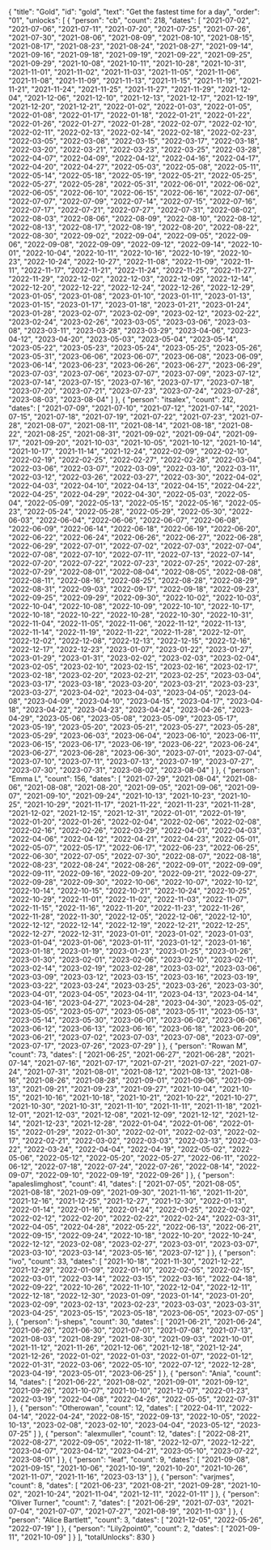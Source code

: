 {
  "title": "Gold",
  "id": "gold",
  "text": "Get the fastest time for a day",
  "order": "01",
  "unlocks": [
    {
      "person": "cb",
      "count": 218,
      "dates": [
        "2021-07-02",
        "2021-07-06",
        "2021-07-11",
        "2021-07-20",
        "2021-07-25",
        "2021-07-26",
        "2021-07-30",
        "2021-08-06",
        "2021-08-09",
        "2021-08-10",
        "2021-08-15",
        "2021-08-17",
        "2021-08-23",
        "2021-08-24",
        "2021-08-27",
        "2021-09-14",
        "2021-09-16",
        "2021-09-18",
        "2021-09-19",
        "2021-09-22",
        "2021-09-25",
        "2021-09-29",
        "2021-10-08",
        "2021-10-11",
        "2021-10-28",
        "2021-10-31",
        "2021-11-01",
        "2021-11-02",
        "2021-11-03",
        "2021-11-05",
        "2021-11-06",
        "2021-11-08",
        "2021-11-09",
        "2021-11-13",
        "2021-11-15",
        "2021-11-19",
        "2021-11-21",
        "2021-11-24",
        "2021-11-25",
        "2021-11-27",
        "2021-11-29",
        "2021-12-04",
        "2021-12-06",
        "2021-12-10",
        "2021-12-13",
        "2021-12-17",
        "2021-12-19",
        "2021-12-20",
        "2021-12-21",
        "2022-01-02",
        "2022-01-03",
        "2022-01-05",
        "2022-01-08",
        "2022-01-17",
        "2022-01-18",
        "2022-01-21",
        "2022-01-22",
        "2022-01-26",
        "2022-01-27",
        "2022-01-28",
        "2022-02-07",
        "2022-02-10",
        "2022-02-11",
        "2022-02-13",
        "2022-02-14",
        "2022-02-18",
        "2022-02-23",
        "2022-03-05",
        "2022-03-08",
        "2022-03-15",
        "2022-03-17",
        "2022-03-18",
        "2022-03-20",
        "2022-03-21",
        "2022-03-23",
        "2022-03-25",
        "2022-03-28",
        "2022-04-07",
        "2022-04-09",
        "2022-04-12",
        "2022-04-16",
        "2022-04-17",
        "2022-04-20",
        "2022-04-27",
        "2022-05-03",
        "2022-05-08",
        "2022-05-11",
        "2022-05-14",
        "2022-05-18",
        "2022-05-19",
        "2022-05-21",
        "2022-05-25",
        "2022-05-27",
        "2022-05-28",
        "2022-05-31",
        "2022-06-01",
        "2022-06-02",
        "2022-06-05",
        "2022-06-10",
        "2022-06-15",
        "2022-06-16",
        "2022-07-06",
        "2022-07-07",
        "2022-07-09",
        "2022-07-14",
        "2022-07-15",
        "2022-07-16",
        "2022-07-17",
        "2022-07-21",
        "2022-07-27",
        "2022-07-31",
        "2022-08-02",
        "2022-08-03",
        "2022-08-06",
        "2022-08-09",
        "2022-08-10",
        "2022-08-12",
        "2022-08-13",
        "2022-08-17",
        "2022-08-19",
        "2022-08-20",
        "2022-08-22",
        "2022-08-30",
        "2022-09-02",
        "2022-09-04",
        "2022-09-05",
        "2022-09-06",
        "2022-09-08",
        "2022-09-09",
        "2022-09-12",
        "2022-09-14",
        "2022-10-01",
        "2022-10-04",
        "2022-10-11",
        "2022-10-16",
        "2022-10-19",
        "2022-10-23",
        "2022-10-24",
        "2022-10-27",
        "2022-11-08",
        "2022-11-09",
        "2022-11-11",
        "2022-11-17",
        "2022-11-21",
        "2022-11-24",
        "2022-11-25",
        "2022-11-27",
        "2022-11-29",
        "2022-12-02",
        "2022-12-03",
        "2022-12-09",
        "2022-12-14",
        "2022-12-20",
        "2022-12-22",
        "2022-12-24",
        "2022-12-26",
        "2022-12-29",
        "2023-01-05",
        "2023-01-08",
        "2023-01-10",
        "2023-01-11",
        "2023-01-13",
        "2023-01-15",
        "2023-01-17",
        "2023-01-18",
        "2023-01-21",
        "2023-01-24",
        "2023-01-28",
        "2023-02-07",
        "2023-02-09",
        "2023-02-12",
        "2023-02-22",
        "2023-02-24",
        "2023-02-26",
        "2023-03-05",
        "2023-03-06",
        "2023-03-08",
        "2023-03-11",
        "2023-03-28",
        "2023-03-29",
        "2023-04-06",
        "2023-04-12",
        "2023-04-20",
        "2023-05-03",
        "2023-05-04",
        "2023-05-14",
        "2023-05-22",
        "2023-05-23",
        "2023-05-24",
        "2023-05-25",
        "2023-05-26",
        "2023-05-31",
        "2023-06-06",
        "2023-06-07",
        "2023-06-08",
        "2023-06-09",
        "2023-06-14",
        "2023-06-23",
        "2023-06-26",
        "2023-06-27",
        "2023-06-29",
        "2023-07-03",
        "2023-07-06",
        "2023-07-07",
        "2023-07-09",
        "2023-07-12",
        "2023-07-14",
        "2023-07-15",
        "2023-07-16",
        "2023-07-17",
        "2023-07-18",
        "2023-07-20",
        "2023-07-21",
        "2023-07-23",
        "2023-07-24",
        "2023-07-28",
        "2023-08-03",
        "2023-08-04"
      ]
    },
    {
      "person": "itsalex",
      "count": 212,
      "dates": [
        "2021-07-09",
        "2021-07-10",
        "2021-07-12",
        "2021-07-14",
        "2021-07-15",
        "2021-07-18",
        "2021-07-19",
        "2021-07-22",
        "2021-07-23",
        "2021-07-28",
        "2021-08-07",
        "2021-08-11",
        "2021-08-14",
        "2021-08-18",
        "2021-08-22",
        "2021-08-25",
        "2021-08-31",
        "2021-09-02",
        "2021-09-04",
        "2021-09-17",
        "2021-09-20",
        "2021-10-03",
        "2021-10-05",
        "2021-10-12",
        "2021-10-14",
        "2021-10-17",
        "2021-11-14",
        "2021-12-24",
        "2022-02-09",
        "2022-02-10",
        "2022-02-19",
        "2022-02-25",
        "2022-02-27",
        "2022-02-28",
        "2022-03-04",
        "2022-03-06",
        "2022-03-07",
        "2022-03-09",
        "2022-03-10",
        "2022-03-11",
        "2022-03-12",
        "2022-03-26",
        "2022-03-27",
        "2022-03-30",
        "2022-04-02",
        "2022-04-03",
        "2022-04-10",
        "2022-04-13",
        "2022-04-15",
        "2022-04-22",
        "2022-04-25",
        "2022-04-29",
        "2022-04-30",
        "2022-05-03",
        "2022-05-04",
        "2022-05-09",
        "2022-05-13",
        "2022-05-15",
        "2022-05-16",
        "2022-05-23",
        "2022-05-24",
        "2022-05-28",
        "2022-05-29",
        "2022-05-30",
        "2022-06-03",
        "2022-06-04",
        "2022-06-06",
        "2022-06-07",
        "2022-06-08",
        "2022-06-09",
        "2022-06-14",
        "2022-06-18",
        "2022-06-19",
        "2022-06-20",
        "2022-06-22",
        "2022-06-24",
        "2022-06-26",
        "2022-06-27",
        "2022-06-28",
        "2022-06-29",
        "2022-07-01",
        "2022-07-02",
        "2022-07-03",
        "2022-07-04",
        "2022-07-08",
        "2022-07-10",
        "2022-07-11",
        "2022-07-13",
        "2022-07-14",
        "2022-07-20",
        "2022-07-22",
        "2022-07-23",
        "2022-07-25",
        "2022-07-28",
        "2022-07-29",
        "2022-08-01",
        "2022-08-04",
        "2022-08-05",
        "2022-08-08",
        "2022-08-11",
        "2022-08-16",
        "2022-08-25",
        "2022-08-28",
        "2022-08-29",
        "2022-08-31",
        "2022-09-03",
        "2022-09-17",
        "2022-09-18",
        "2022-09-23",
        "2022-09-25",
        "2022-09-29",
        "2022-09-30",
        "2022-10-02",
        "2022-10-03",
        "2022-10-04",
        "2022-10-08",
        "2022-10-09",
        "2022-10-10",
        "2022-10-17",
        "2022-10-18",
        "2022-10-22",
        "2022-10-28",
        "2022-10-30",
        "2022-10-31",
        "2022-11-04",
        "2022-11-05",
        "2022-11-06",
        "2022-11-12",
        "2022-11-13",
        "2022-11-14",
        "2022-11-19",
        "2022-11-22",
        "2022-11-28",
        "2022-12-01",
        "2022-12-02",
        "2022-12-08",
        "2022-12-13",
        "2022-12-15",
        "2022-12-16",
        "2022-12-17",
        "2022-12-23",
        "2023-01-07",
        "2023-01-22",
        "2023-01-27",
        "2023-01-29",
        "2023-01-31",
        "2023-02-02",
        "2023-02-03",
        "2023-02-04",
        "2023-02-05",
        "2023-02-10",
        "2023-02-15",
        "2023-02-16",
        "2023-02-17",
        "2023-02-18",
        "2023-02-20",
        "2023-02-21",
        "2023-02-25",
        "2023-03-04",
        "2023-03-17",
        "2023-03-18",
        "2023-03-20",
        "2023-03-21",
        "2023-03-23",
        "2023-03-27",
        "2023-04-02",
        "2023-04-03",
        "2023-04-05",
        "2023-04-08",
        "2023-04-09",
        "2023-04-10",
        "2023-04-15",
        "2023-04-17",
        "2023-04-18",
        "2023-04-22",
        "2023-04-23",
        "2023-04-24",
        "2023-04-26",
        "2023-04-29",
        "2023-05-06",
        "2023-05-08",
        "2023-05-09",
        "2023-05-17",
        "2023-05-19",
        "2023-05-20",
        "2023-05-21",
        "2023-05-27",
        "2023-05-28",
        "2023-05-29",
        "2023-06-03",
        "2023-06-04",
        "2023-06-10",
        "2023-06-11",
        "2023-06-15",
        "2023-06-17",
        "2023-06-19",
        "2023-06-22",
        "2023-06-24",
        "2023-06-27",
        "2023-06-28",
        "2023-06-30",
        "2023-07-01",
        "2023-07-04",
        "2023-07-10",
        "2023-07-11",
        "2023-07-13",
        "2023-07-19",
        "2023-07-27",
        "2023-07-30",
        "2023-07-31",
        "2023-08-02",
        "2023-08-04"
      ]
    },
    {
      "person": "Emma L",
      "count": 156,
      "dates": [
        "2021-07-29",
        "2021-08-04",
        "2021-08-06",
        "2021-08-08",
        "2021-08-20",
        "2021-09-05",
        "2021-09-06",
        "2021-09-07",
        "2021-09-10",
        "2021-09-24",
        "2021-10-13",
        "2021-10-23",
        "2021-10-25",
        "2021-10-29",
        "2021-11-17",
        "2021-11-22",
        "2021-11-23",
        "2021-11-28",
        "2021-12-02",
        "2021-12-15",
        "2021-12-31",
        "2022-01-01",
        "2022-01-19",
        "2022-01-20",
        "2022-01-26",
        "2022-02-04",
        "2022-02-06",
        "2022-02-08",
        "2022-02-16",
        "2022-02-26",
        "2022-03-29",
        "2022-04-01",
        "2022-04-03",
        "2022-04-06",
        "2022-04-12",
        "2022-04-21",
        "2022-04-23",
        "2022-05-01",
        "2022-05-07",
        "2022-05-17",
        "2022-06-17",
        "2022-06-23",
        "2022-06-25",
        "2022-06-30",
        "2022-07-05",
        "2022-07-30",
        "2022-08-07",
        "2022-08-18",
        "2022-08-23",
        "2022-08-24",
        "2022-08-26",
        "2022-09-01",
        "2022-09-09",
        "2022-09-11",
        "2022-09-16",
        "2022-09-20",
        "2022-09-21",
        "2022-09-27",
        "2022-09-28",
        "2022-09-30",
        "2022-10-06",
        "2022-10-07",
        "2022-10-12",
        "2022-10-14",
        "2022-10-15",
        "2022-10-21",
        "2022-10-24",
        "2022-10-25",
        "2022-10-29",
        "2022-11-01",
        "2022-11-02",
        "2022-11-03",
        "2022-11-07",
        "2022-11-15",
        "2022-11-16",
        "2022-11-20",
        "2022-11-23",
        "2022-11-26",
        "2022-11-28",
        "2022-11-30",
        "2022-12-05",
        "2022-12-06",
        "2022-12-10",
        "2022-12-12",
        "2022-12-14",
        "2022-12-19",
        "2022-12-21",
        "2022-12-25",
        "2022-12-27",
        "2022-12-31",
        "2023-01-01",
        "2023-01-02",
        "2023-01-03",
        "2023-01-04",
        "2023-01-06",
        "2023-01-11",
        "2023-01-12",
        "2023-01-16",
        "2023-01-18",
        "2023-01-19",
        "2023-01-23",
        "2023-01-25",
        "2023-01-26",
        "2023-01-30",
        "2023-02-01",
        "2023-02-06",
        "2023-02-10",
        "2023-02-11",
        "2023-02-14",
        "2023-02-19",
        "2023-02-28",
        "2023-03-02",
        "2023-03-06",
        "2023-03-09",
        "2023-03-12",
        "2023-03-15",
        "2023-03-16",
        "2023-03-19",
        "2023-03-22",
        "2023-03-24",
        "2023-03-25",
        "2023-03-26",
        "2023-03-30",
        "2023-04-01",
        "2023-04-05",
        "2023-04-11",
        "2023-04-13",
        "2023-04-14",
        "2023-04-16",
        "2023-04-27",
        "2023-04-28",
        "2023-04-30",
        "2023-05-02",
        "2023-05-05",
        "2023-05-07",
        "2023-05-08",
        "2023-05-11",
        "2023-05-13",
        "2023-05-14",
        "2023-05-30",
        "2023-06-01",
        "2023-06-02",
        "2023-06-06",
        "2023-06-12",
        "2023-06-13",
        "2023-06-16",
        "2023-06-18",
        "2023-06-20",
        "2023-06-21",
        "2023-07-02",
        "2023-07-03",
        "2023-07-08",
        "2023-07-09",
        "2023-07-17",
        "2023-07-26",
        "2023-07-29"
      ]
    },
    {
      "person": "Rowan M",
      "count": 73,
      "dates": [
        "2021-06-25",
        "2021-06-27",
        "2021-06-28",
        "2021-07-14",
        "2021-07-16",
        "2021-07-17",
        "2021-07-21",
        "2021-07-22",
        "2021-07-24",
        "2021-07-31",
        "2021-08-01",
        "2021-08-12",
        "2021-08-13",
        "2021-08-16",
        "2021-08-26",
        "2021-08-28",
        "2021-09-01",
        "2021-09-06",
        "2021-09-13",
        "2021-09-21",
        "2021-09-23",
        "2021-09-27",
        "2021-10-04",
        "2021-10-15",
        "2021-10-16",
        "2021-10-18",
        "2021-10-21",
        "2021-10-22",
        "2021-10-27",
        "2021-10-30",
        "2021-10-31",
        "2021-11-10",
        "2021-11-11",
        "2021-11-18",
        "2021-12-01",
        "2021-12-03",
        "2021-12-08",
        "2021-12-09",
        "2021-12-12",
        "2021-12-14",
        "2021-12-23",
        "2021-12-28",
        "2022-01-04",
        "2022-01-06",
        "2022-01-15",
        "2022-01-29",
        "2022-01-30",
        "2022-02-01",
        "2022-02-03",
        "2022-02-17",
        "2022-02-21",
        "2022-03-02",
        "2022-03-03",
        "2022-03-13",
        "2022-03-22",
        "2022-03-24",
        "2022-04-04",
        "2022-04-19",
        "2022-05-02",
        "2022-05-06",
        "2022-05-12",
        "2022-05-20",
        "2022-05-27",
        "2022-06-11",
        "2022-06-12",
        "2022-07-18",
        "2022-07-24",
        "2022-07-26",
        "2022-08-14",
        "2022-09-07",
        "2022-09-10",
        "2022-09-19",
        "2022-09-26"
      ]
    },
    {
      "person": "apaleslimghost",
      "count": 41,
      "dates": [
        "2021-07-05",
        "2021-08-05",
        "2021-08-18",
        "2021-09-09",
        "2021-09-30",
        "2021-11-16",
        "2021-11-20",
        "2021-12-16",
        "2021-12-25",
        "2021-12-27",
        "2021-12-30",
        "2022-01-13",
        "2022-01-14",
        "2022-01-16",
        "2022-01-24",
        "2022-01-25",
        "2022-02-02",
        "2022-02-12",
        "2022-02-20",
        "2022-02-22",
        "2022-02-24",
        "2022-03-31",
        "2022-04-05",
        "2022-04-28",
        "2022-05-22",
        "2022-06-13",
        "2022-06-21",
        "2022-09-15",
        "2022-09-24",
        "2022-10-18",
        "2022-10-20",
        "2022-10-24",
        "2022-12-12",
        "2023-02-08",
        "2023-02-27",
        "2023-03-01",
        "2023-03-07",
        "2023-03-10",
        "2023-03-14",
        "2023-05-16",
        "2023-07-12"
      ]
    },
    {
      "person": "ivo",
      "count": 33,
      "dates": [
        "2021-10-18",
        "2021-11-30",
        "2021-12-22",
        "2021-12-29",
        "2022-01-09",
        "2022-01-10",
        "2022-02-05",
        "2022-02-15",
        "2022-03-01",
        "2022-03-14",
        "2022-03-15",
        "2022-03-16",
        "2022-04-18",
        "2022-09-22",
        "2022-10-26",
        "2022-11-10",
        "2022-12-04",
        "2022-12-11",
        "2022-12-18",
        "2022-12-30",
        "2023-01-09",
        "2023-01-14",
        "2023-01-20",
        "2023-02-09",
        "2023-02-13",
        "2023-02-23",
        "2023-03-03",
        "2023-03-31",
        "2023-04-25",
        "2023-05-15",
        "2023-05-18",
        "2023-06-05",
        "2023-07-05"
      ]
    },
    {
      "person": "j-sheps",
      "count": 30,
      "dates": [
        "2021-06-21",
        "2021-06-24",
        "2021-06-26",
        "2021-06-30",
        "2021-07-01",
        "2021-07-08",
        "2021-07-13",
        "2021-08-03",
        "2021-08-29",
        "2021-08-30",
        "2021-09-03",
        "2021-10-01",
        "2021-11-12",
        "2021-11-26",
        "2021-12-06",
        "2021-12-18",
        "2021-12-24",
        "2021-12-26",
        "2022-01-02",
        "2022-01-03",
        "2022-01-07",
        "2022-01-12",
        "2022-01-31",
        "2022-03-06",
        "2022-05-10",
        "2022-07-12",
        "2022-12-28",
        "2023-04-19",
        "2023-05-01",
        "2023-06-25"
      ]
    },
    {
      "person": "Ania",
      "count": 14,
      "dates": [
        "2021-06-22",
        "2021-08-02",
        "2021-09-01",
        "2021-09-12",
        "2021-09-26",
        "2021-10-07",
        "2021-10-10",
        "2021-12-07",
        "2022-01-23",
        "2022-03-19",
        "2022-04-08",
        "2022-04-26",
        "2022-05-05",
        "2022-07-31"
      ]
    },
    {
      "person": "Otherowan",
      "count": 12,
      "dates": [
        "2022-04-11",
        "2022-04-14",
        "2022-04-24",
        "2022-08-15",
        "2022-09-13",
        "2022-10-05",
        "2022-10-13",
        "2023-02-08",
        "2023-02-10",
        "2023-04-04",
        "2023-05-12",
        "2023-07-25"
      ]
    },
    {
      "person": "alexmuller",
      "count": 12,
      "dates": [
        "2022-08-21",
        "2022-08-27",
        "2022-09-05",
        "2022-11-18",
        "2022-12-07",
        "2022-12-22",
        "2023-04-07",
        "2023-04-12",
        "2023-04-21",
        "2023-05-10",
        "2023-07-22",
        "2023-08-01"
      ]
    },
    {
      "person": "leaf",
      "count": 9,
      "dates": [
        "2021-09-08",
        "2021-09-15",
        "2021-10-06",
        "2021-10-19",
        "2021-10-20",
        "2021-10-26",
        "2021-11-07",
        "2021-11-16",
        "2023-03-13"
      ]
    },
    {
      "person": "varjmes",
      "count": 8,
      "dates": [
        "2021-06-23",
        "2021-08-21",
        "2021-09-28",
        "2021-10-02",
        "2021-10-24",
        "2021-11-04",
        "2021-12-11",
        "2022-01-11"
      ]
    },
    {
      "person": "Oliver Turner",
      "count": 7,
      "dates": [
        "2021-06-29",
        "2021-07-03",
        "2021-07-04",
        "2021-07-07",
        "2021-07-27",
        "2021-08-19",
        "2021-11-03"
      ]
    },
    {
      "person": "Alice Bartlett",
      "count": 3,
      "dates": [
        "2021-12-05",
        "2022-05-26",
        "2022-07-19"
      ]
    },
    {
      "person": "Lily2point0",
      "count": 2,
      "dates": [
        "2021-09-11",
        "2021-10-09"
      ]
    }
  ],
  "totalUnlocks": 830
}